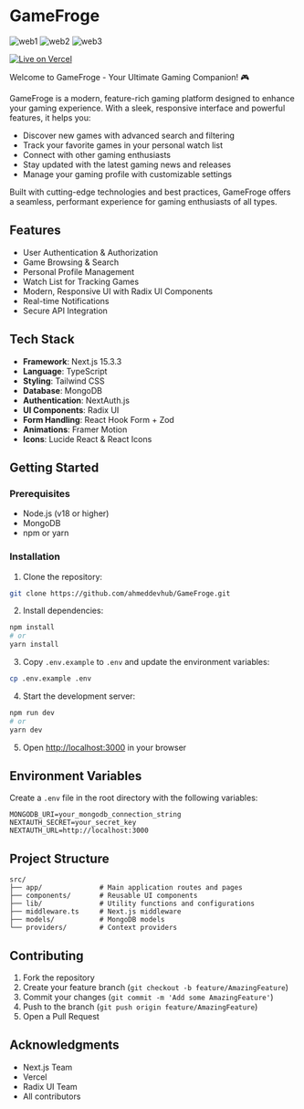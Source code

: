 # GameFroge
![web1](https://github.com/user-attachments/assets/3853f80e-40bb-4d70-a508-751fcba1dae9)
![web2](https://github.com/user-attachments/assets/3d783362-1100-477f-bf12-985cf25b09c8)
![web3](https://github.com/user-attachments/assets/4ab7bdff-1177-4cb8-8993-199dbcc2eeab)


[![Live on Vercel](https://img.shields.io/badge/Live%20Site-Vercel-blue?style=for-the-badge)](https://game-froge-rosy.vercel.app/)


Welcome to GameFroge - Your Ultimate Gaming Companion! 🎮

GameFroge is a modern, feature-rich gaming platform designed to enhance your gaming experience. With a sleek, responsive interface and powerful features, it helps you:

- Discover new games with advanced search and filtering
- Track your favorite games in your personal watch list
- Connect with other gaming enthusiasts
- Stay updated with the latest gaming news and releases
- Manage your gaming profile with customizable settings

Built with cutting-edge technologies and best practices, GameFroge offers a seamless, performant experience for gaming enthusiasts of all types.

## Features

- User Authentication & Authorization
- Game Browsing & Search
- Personal Profile Management
- Watch List for Tracking Games
- Modern, Responsive UI with Radix UI Components
- Real-time Notifications
- Secure API Integration

## Tech Stack

- **Framework**: Next.js 15.3.3
- **Language**: TypeScript
- **Styling**: Tailwind CSS
- **Database**: MongoDB
- **Authentication**: NextAuth.js
- **UI Components**: Radix UI
- **Form Handling**: React Hook Form + Zod
- **Animations**: Framer Motion
- **Icons**: Lucide React & React Icons

## Getting Started

### Prerequisites

- Node.js (v18 or higher)
- MongoDB
- npm or yarn

### Installation

1. Clone the repository:
```bash
git clone https://github.com/ahmeddevhub/GameFroge.git
```

2. Install dependencies:
```bash
npm install
# or
yarn install
```

3. Copy `.env.example` to `.env` and update the environment variables:
```bash
cp .env.example .env
```

4. Start the development server:
```bash
npm run dev
# or
yarn dev
```

5. Open [http://localhost:3000](http://localhost:3000) in your browser

## Environment Variables

Create a `.env` file in the root directory with the following variables:

```env
MONGODB_URI=your_mongodb_connection_string
NEXTAUTH_SECRET=your_secret_key
NEXTAUTH_URL=http://localhost:3000
```

## Project Structure

```
src/
├── app/              # Main application routes and pages
├── components/       # Reusable UI components
├── lib/              # Utility functions and configurations
├── middleware.ts     # Next.js middleware
├── models/           # MongoDB models
└── providers/        # Context providers
```

## Contributing

1. Fork the repository
2. Create your feature branch (`git checkout -b feature/AmazingFeature`)
3. Commit your changes (`git commit -m 'Add some AmazingFeature'`)
4. Push to the branch (`git push origin feature/AmazingFeature`)
5. Open a Pull Request

## Acknowledgments

- Next.js Team
- Vercel
- Radix UI Team
- All contributors
